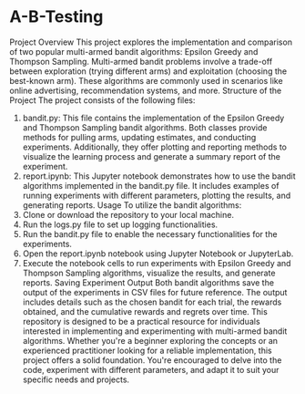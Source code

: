 # A-B-Testing
Project Overview
This project explores the implementation and comparison of two popular multi-armed bandit algorithms: Epsilon Greedy and Thompson Sampling. Multi-armed bandit problems involve a trade-off between exploration (trying different arms) and exploitation (choosing the best-known arm). These algorithms are commonly used in scenarios like online advertising, recommendation systems, and more.
Structure of the Project
The project consists of the following files:
1.	bandit.py: This file contains the implementation of the Epsilon Greedy and Thompson Sampling bandit algorithms. Both classes provide methods for pulling arms, updating estimates, and conducting experiments. Additionally, they offer plotting and reporting methods to visualize the learning process and generate a summary report of the experiment.
2.	report.ipynb: This Jupyter notebook demonstrates how to use the bandit algorithms implemented in the bandit.py file. It includes examples of running experiments with different parameters, plotting the results, and generating reports.
Usage
To utilize the bandit algorithms:
1.	Clone or download the repository to your local machine.
2.	Run the logs.py file to set up logging functionalities.
3.	Run the bandit.py file to enable the necessary functionalities for the experiments.
4.	Open the report.ipynb notebook using Jupyter Notebook or JupyterLab.
5.	Execute the notebook cells to run experiments with Epsilon Greedy and Thompson Sampling algorithms, visualize the results, and generate reports.
Saving Experiment Output
Both bandit algorithms save the output of the experiments in CSV files for future reference. The output includes details such as the chosen bandit for each trial, the rewards obtained, and the cumulative rewards and regrets over time.
This repository is designed to be a practical resource for individuals interested in implementing and experimenting with multi-armed bandit algorithms. Whether you're a beginner exploring the concepts or an experienced practitioner looking for a reliable implementation, this project offers a solid foundation. You're encouraged to delve into the code, experiment with different parameters, and adapt it to suit your specific needs and projects.
